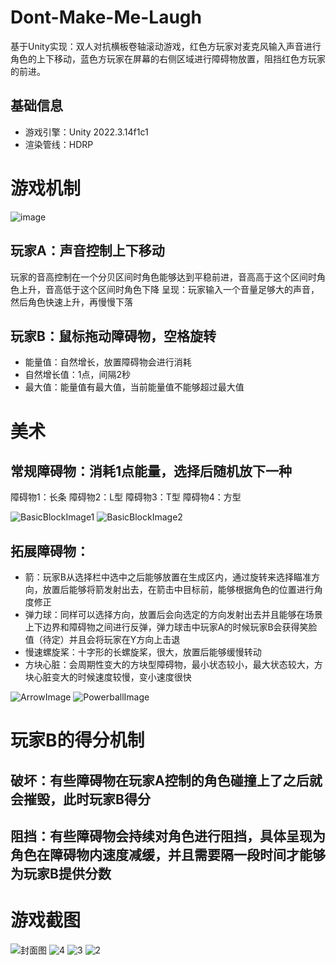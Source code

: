 # Dont-Make-Me-Laugh
基于Unity实现：双人对抗横板卷轴滚动游戏，红色方玩家对麦克风输入声音进行角色的上下移动，蓝色方玩家在屏幕的右侧区域进行障碍物放置，阻挡红色方玩家的前进。
## 基础信息
+ 游戏引擎：Unity 2022.3.14f1c1
+ 渲染管线：HDRP

# 游戏机制
![image](https://github.com/satsuki-64/Dont-Make-Me-Laugh/assets/49782051/dce25af4-7eee-47a1-adbe-d496c5d203c1)
## 玩家A：声音控制上下移动
玩家的音高控制在一个分贝区间时角色能够达到平稳前进，音高高于这个区间时角色上升，音高低于这个区间时角色下降
呈现：玩家输入一个音量足够大的声音，然后角色快速上升，再慢慢下落
## 玩家B：鼠标拖动障碍物，空格旋转
+ 能量值：自然增长，放置障碍物会进行消耗
+ 自然增长值：1点，间隔2秒
+ 最大值：能量值有最大值，当前能量值不能够超过最大值

# 美术
## 常规障碍物：消耗1点能量，选择后随机放下一种
障碍物1：长条
障碍物2：L型
障碍物3：T型
障碍物4：方型

![BasicBlockImage1](https://github.com/satsuki-64/Dont-Make-Me-Laugh/assets/49782051/1ab20c21-1185-4512-9552-4e32aae40a2d)
![BasicBlockImage2](https://github.com/satsuki-64/Dont-Make-Me-Laugh/assets/49782051/1bbc98ef-1f56-4e9a-9971-6893130bad26)

## 拓展障碍物：
+ 箭：玩家B从选择栏中选中之后能够放置在生成区内，通过旋转来选择瞄准方向，放置后能够将箭发射出去，在箭击中目标前，能够根据角色的位置进行角度修正
+ 弹力球：同样可以选择方向，放置后会向选定的方向发射出去并且能够在场景上下边界和障碍物之间进行反弹，弹力球击中玩家A的时候玩家B会获得笑脸值（待定）并且会将玩家在Y方向上击退
+ 慢速螺旋桨：十字形的长螺旋桨，很大，放置后能够缓慢转动
+ 方块心脏：会周期性变大的方块型障碍物，最小状态较小，最大状态较大，方块心脏变大的时候速度较慢，变小速度很快

![ArrowImage](https://github.com/satsuki-64/Dont-Make-Me-Laugh/assets/49782051/3bb5e783-c3a4-4af2-b6c5-21db72932274)
![PowerballImage](https://github.com/satsuki-64/Dont-Make-Me-Laugh/assets/49782051/bbd31924-8112-4a37-bcec-d45dbfc4f5cc)



# 玩家B的得分机制
## 破坏：有些障碍物在玩家A控制的角色碰撞上了之后就会摧毁，此时玩家B得分
## 阻挡：有些障碍物会持续对角色进行阻挡，具体呈现为角色在障碍物内速度减缓，并且需要隔一段时间才能够为玩家B提供分数

# 游戏截图
![封面图](https://github.com/satsuki-64/Dont-Make-Me-Laugh/assets/49782051/1fea8e11-283d-47e6-8056-cf1746fac5bb)
![4](https://github.com/satsuki-64/Dont-Make-Me-Laugh/assets/49782051/5699be9f-79ea-4306-a2ab-f974b1b53a21)
![3](https://github.com/satsuki-64/Dont-Make-Me-Laugh/assets/49782051/0acd1519-5edc-4505-ba6f-7c671ff3efbe)
![2](https://github.com/satsuki-64/Dont-Make-Me-Laugh/assets/49782051/24cd5159-4a97-4943-9c0e-b69f541a36f4)
